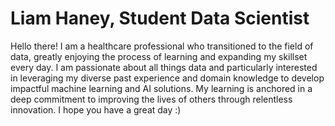 # Liam Haney, Student Data Scientist
Hello there! I am a healthcare professional who transitioned to the field of data, greatly enjoying the process of learning and expanding my skillset every day. I am passionate about all things data and particularly interested in leveraging my diverse past experience and domain knowledge to develop impactful machine learning and AI solutions. My learning is anchored in a deep commitment to improving the lives of others through relentless innovation. I hope you have a great day :)

